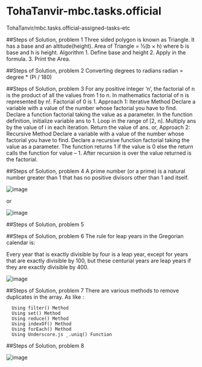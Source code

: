 # TohaTanvir-mbc.tasks.official
TohaTanvir/mbc.tasks.official-assigned-tasks-etc

##Steps of Solution, problem 1
                  Three sided polygon is known as Triangle. It has a base and an altitude(height).
                  Area of Triangle = ½(b × h) where b is base and h is height.
                      Algorithm
                      1. Define base and height
                      2. Apply in the formula.
                      3. Print the Area.

##Steps of Solution, problem 2
                Converting degrees to radians
                radian = degree * (Pi / 180)

##Steps of Solution, problem 3
    For any positive integer ‘n’, the factorial of n is the product of all the values from 1 to n. In mathematics factorial of n is     represented by n!. Factorial of 0 is 1.
              Approach 1: Iterative Method
                Declare a variable with a value of the number whose factorial you have to find.
                Declare a function factorial taking the value as a parameter.
                In the function definition, initialize variable ans to 1.
                Loop in the range of [2, n].
                Multiply ans by the value of i in each iteration.
                Return the value of ans.
or,
              Approach 2: Recursive Method
                Declare a variable with a value of the number whose factorial you have to find.
                Declare a recursive function factorial taking the value as a parameter.
                The function returns 1 if the value is 0 else the return calls the function for value – 1.
                After recursion is over the value returned is the factorial.

##Steps of Solution, problem 4
A prime number (or a prime) is a natural number greater than 1 that has no positive divisors other than 1 and itself.

![image](https://github.com/TohaTanvir/TohaTanvir-mbc.tasks.official/assets/87535510/5f3b0a7a-88c4-4ad9-a6f6-10f0330ed741)

or

![image](https://github.com/TohaTanvir/TohaTanvir-mbc.tasks.official/assets/87535510/1acb5805-ddf0-44b3-be63-767276cfcfbc)

##Steps of Solution, problem 5


##Steps of Solution, problem 6
  The rule for leap years in the Gregorian calendar is:
  
  Every year that is exactly divisible by four is a leap year, except for years that are exactly divisible by 100, but these centurial years are leap years if they are exactly divisible by 400.
  
![image](https://github.com/TohaTanvir/TohaTanvir-mbc.tasks.official/assets/87535510/a90e6f8f-9b79-4ab9-b3c4-f726192eb3ec)


##Steps of Solution, problem 7
  There are various methods to remove duplicates in the array. As like :
  
      Using filter() Method
      Using set() Method
      Using reduce() Method
      Using indexOf() Method
      Using forEach() Method
      Using Underscore.js _.uniq() Function

##Steps of Solution, problem 8


![image](https://github.com/TohaTanvir/TohaTanvir-mbc.tasks.official/assets/87535510/acefe002-ac5f-4385-aec1-ba9e3a52a91d)

